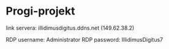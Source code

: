 # Progi-projekt
link servera: illidimusdigitus.ddns.net
(149.62.38.2)

RDP username: Administrator
RDP password: IllidimusDigitus7


